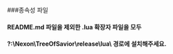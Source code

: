 ###종속성 파일
#### README.md 파일을 제외한 .lua 확장자 파일을 모두
#### ?:\Nexon\TreeOfSavior\release\lua\ 경로에 설치해주세요.
